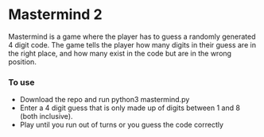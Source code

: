 # Mastermind 2

Mastermind is a game where the player has to guess a randomly generated 4 digit code.
The game tells the player how many digits in their guess are in the right place,
and how many exist in the code but are in the wrong position.

### To use

- Download the repo and run python3 mastermind.py
- Enter a 4 digit guess that is only made up of digits between 1 and 8 (both inclusive).
- Play until you run out of turns or you guess the code correctly
